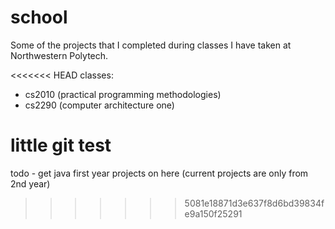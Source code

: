 # school
Some of the projects that I completed during classes I have taken at Northwestern Polytech.

<<<<<<< HEAD
classes: 
- cs2010 (practical programming methodologies)
- cs2290 (computer architecture one)


little git test
=======
todo - get java first year projects on here (current projects are only from 2nd year)
>>>>>>> 5081e18871d3e637f8d6bd39834fe9a150f25291

